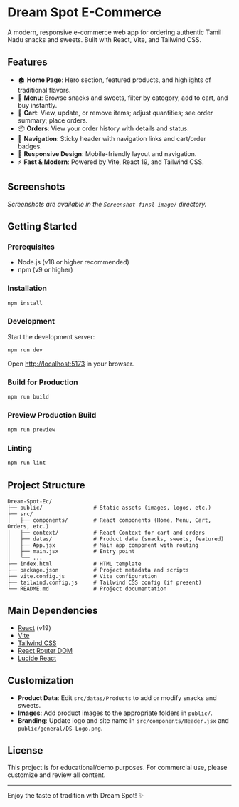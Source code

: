 # Dream Spot E-Commerce

A modern, responsive e-commerce web app for ordering authentic Tamil Nadu snacks and sweets. Built with React, Vite, and Tailwind CSS.

## Features

- 🏠 **Home Page**: Hero section, featured products, and highlights of traditional flavors.
- 🍲 **Menu**: Browse snacks and sweets, filter by category, add to cart, and buy instantly.
- 🛒 **Cart**: View, update, or remove items; adjust quantities; see order summary; place orders.
- 📦 **Orders**: View your order history with details and status.
- 🧭 **Navigation**: Sticky header with navigation links and cart/order badges.
- 📱 **Responsive Design**: Mobile-friendly layout and navigation.
- ⚡ **Fast & Modern**: Powered by Vite, React 19, and Tailwind CSS.

## Screenshots

_Screenshots are available in the `Screenshot-finsl-image/` directory._

## Getting Started

### Prerequisites
- Node.js (v18 or higher recommended)
- npm (v9 or higher)

### Installation

```bash
npm install
```

### Development

Start the development server:

```bash
npm run dev
```

Open [http://localhost:5173](http://localhost:5173) in your browser.

### Build for Production

```bash
npm run build
```

### Preview Production Build

```bash
npm run preview
```

### Linting

```bash
npm run lint
```

## Project Structure

```
Dream-Spot-Ec/
├── public/                # Static assets (images, logos, etc.)
├── src/
│   ├── components/        # React components (Home, Menu, Cart, Orders, etc.)
│   ├── context/           # React Context for cart and orders
│   ├── datas/             # Product data (snacks, sweets, featured)
│   ├── App.jsx            # Main app component with routing
│   ├── main.jsx           # Entry point
│   └── ...
├── index.html             # HTML template
├── package.json           # Project metadata and scripts
├── vite.config.js         # Vite configuration
├── tailwind.config.js     # Tailwind CSS config (if present)
└── README.md              # Project documentation
```

## Main Dependencies
- [React](https://react.dev/) (v19)
- [Vite](https://vitejs.dev/)
- [Tailwind CSS](https://tailwindcss.com/)
- [React Router DOM](https://reactrouter.com/)
- [Lucide React](https://lucide.dev/icons/)

## Customization
- **Product Data**: Edit `src/datas/Products` to add or modify snacks and sweets.
- **Images**: Add product images to the appropriate folders in `public/`.
- **Branding**: Update logo and site name in `src/components/Header.jsx` and `public/general/DS-Logo.png`.

## License

This project is for educational/demo purposes. For commercial use, please customize and review all content.

---

Enjoy the taste of tradition with Dream Spot! ✨
